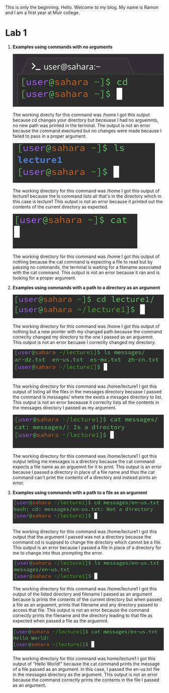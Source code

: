 This is only the beginning.
Hello. Welcome to my blog. My name is Ramon and I am a first year at Muir college.

# Lab 1


1. **Examples using commands with no arguments**

   ![Image](cdnoarguments.png)
   
   The working directy for this command was /home
   I got this output because cd changes your directory but beceuase I had no arguemnts, no new path was printed in the terminal.
   The output is not an error because the command exectured but no changes were made because I failed to pass in a proper argument.

   ![Image](lsnoarguments.png)
   
   The working directory for this command was /home
   I got this output of lecture1 because the ls command lists all that's in the directory which in this case is lecture1
   This output is not an error because it printed out the contents of the current directory as expected.

   ![Image](catnoarguments.png)
   
   The working directory for this command was /home
   I got this output of nothing because the cat command is expecting a file to read but by passing no commands, the terminal is waiting     for a filename associated with the cat command.
   This output is not an error because it ran and is looking for a proper argument.

2. **Examples using commands with a path to a directory as an argument**

   ![Image](cddirectory.png)

   The working directory for this command was /home
   I got this output of nothing but a new pointer with my changed path because the command correclty changed my directory to the one I      passed as an arguemnt.
   This output is not an error becuase I correclty changed my directory. 

   ![Image](lsdirectory.png)

   The working directory for this command was /home/lecture1
   I got this output of listing all the files in the messages directory becuase I passed the command ls messages/ where the exists a        mesages directory to list.
   This output is not an error beceause it correclty lists all the contents in the messages directory I passed as my argument.

   ![Image](catdirectory.png)

   The working directory for this command was /home/lecture1
   I got this output telling me messages is a directory because the cat command expects a file name as an arguemnt for it to print.
   This output is an error because I passed a directory in place of a file name and thus the cat command can't print the contents of a      directory and instead prints an error.

3. **Examples using commands with a path to a file as an argument**

   ![Image](cdfile.png)

   The working directory for this command was /home/lecture1
   I got this output that the argument I passed was not a directory because the command cd is suppsed to change the directory which         cannot be a file.
   This output is an error because I passed a file in place of a directory for me to change into thus prompting the error.

   ![Image](lsfile.png)

   The working directory for this command was /home/lecture1
   I got this output of the listed directory and filename I passed as an argument because ls prints the contents of the current             directory but when passed a file as an arguemnt, prints that filename and any directory passed to access that file.
   This output is not an error because the command correctly prints the filename and the directory leading to that file as expected when    passed a file as the arguemnt.

   ![Image](catfile.png)

   The working directory for this command was home/lecture1
   I got this output of "Hello World!" because the cat command prints the message of a file passed as an argument. In this case, I          passed the en-us.txt file in the messages directory as the argument.
   This output is not an error because the command correctly prints the contents in the file I passed as an argument.
    

      
    
